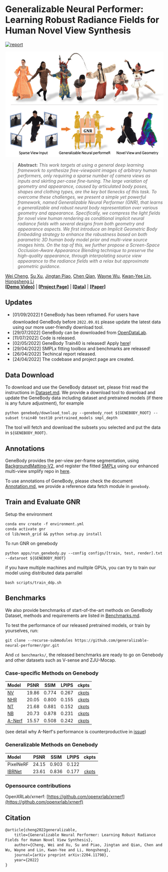 # Generalizable Neural Performer: Learning Robust Radiance Fields for Human Novel View Synthesis
[![report](https://img.shields.io/badge/arxiv-report-red)](http://arxiv.org/abs/2204.11798) 
<!-- [![Open In Colab](https://colab.research.google.com/assets/colab-badge.svg)]() -->

![Teaser image](./docs/teaser.png)

> **Abstract:** *This work targets at using a general deep learning framework to synthesize free-viewpoint images of arbitrary human performers, only requiring a sparse number of camera views as inputs and skirting per-case fine-tuning. The large variation of geometry and appearance, caused by articulated body poses, shapes and clothing types, are the key bot tlenecks of this task. To overcome these challenges, we present a simple yet powerful framework, named Generalizable Neural Performer (GNR), that learns a generalizable and robust neural body representation over various geometry and appearance. Specifically, we compress the light fields for novel view human rendering as conditional implicit neural radiance fields with several designs from both geometry and appearance aspects. We first introduce an Implicit Geometric Body Embedding strategy to enhance the robustness based on both parametric 3D human body model prior and multi-view source images hints. On the top of this, we further propose a Screen-Space Occlusion-Aware Appearance Blending technique to preserve the high-quality appearance, through interpolating source view appearance to the radiance fields with a relax but approximate geometric guidance.* <br>

[Wei Cheng](mailto:wchengad@connect.ust.hk), [Su Xu](mailto:xusu@sensetime.com), [Jingtan Piao](mailto:piaojingtan@sensetime.com), [Chen Qian](https://scholar.google.com/citations?user=AerkT0YAAAAJ&hl=zh-CN), [Wayne Wu](https://wywu.github.io/), [Kwan-Yee Lin](https://kwanyeelin.github.io/), [Hongsheng Li](https://www.ee.cuhk.edu.hk/~hsli/)<br>
**[[Demo Video]](https://www.youtube.com/watch?v=2COR4u1ZIuk)** | **[[Project Page]](https://generalizable-neural-performer.github.io/)** | **[[Data]](https://generalizable-neural-performer.github.io/genebody.html)** | **[[Paper]](https://arxiv.org/pdf/2204.11798.pdf)**

## Updates
- [01/09/2022] :exclamation: GeneBody has been reframed. For users have downloaded GeneBody before `2022.09.01` please update the latest data using our more user-friendly download tool.
- [29/07/2022] GeneBody can be downloaded from [OpenDataLab](https://opendatalab.com/GeneBody).
- [11/07/2022] Code is released.
- [02/05/2022] GeneBody Train40 is released! Apply [here](./docs/Dataset.md#train40)! 
- [29/04/2022] SMPLx fitting toolbox and benchmarks are released!
- [26/04/2022] Techincal report released.
- [24/04/2022] The codebase and project page are created.

## Data Download
To download and use the GeneBody dataset set, please frist read the instructions in [Dataset.md](./docs/Dataset.md). We provide a download tool to download and update the GeneBody data including dataset and pretrained models (if there is any future adjustment), for example
```
python genebody/download_tool.py --genebody_root ${GENEBODY_ROOT} --subset train40 test10 pretrained_models smpl_depth
```
The tool will fetch and download the subsets you selected and put the data in `${GENEBODY_ROOT}`.

## Annotations
GeneBody provides the per-view per-frame segmentation, using [BackgroundMatting-V2](https://github.com/PeterL1n/BackgroundMattingV2), and register the fitted [SMPLx](https://github.com/PeterL1n/BackgroundMattingV2) using our enhanced multi-view smplify repo in [here](https://github.com/generalizable-neural-performer/bodyfitting).

To use annotations of GeneBody, please check the document [Annotation.md](./docs/Annotation.md), we provide a reference data fetch module in `genebody`.

## Train and Evaluate GNR

Setup the environment 
```
conda env create -f environment.yml
conda activate gnr
cd lib/mesh_grid && python setup.py install
```

To run GNR on genebody
```
python apps/run_genebody.py --config configs/[train, test, render].txt --dataroot ${GENEBODY_ROOT}
```
if you have multiple machines and mulitple GPUs, you can try to train our model using distributed data parrallel
```
bash scripts/train_ddp.sh
```


## Benchmarks
We also provide benchmarks of start-of-the-art methods on GeneBody Dataset, methods and requirements are listed in [Benchmarks.md](https://github.com/generalizable-neural-performer/genebody-benchmarks).

To test the performance of our released pretrained models, or train by yourselves, run:
```
git clone --recurse-submodules https://github.com/generalizable-neural-performer/gnr.git
```
And `cd benchmarks/`, the released benchmarks are ready to go on Genebody and other datasets such as V-sense and ZJU-Mocap.

### Case-specific Methods on Genebody
| Model  | PSNR | SSIM |LPIPS| ckpts|
| :--- | :---------------:|:---------------:| :---------------:| :---------------:  |
| [NV](https://github.com/generalizable-neural-performer/genebody-benchmarks/tree/nv)| 19.86 |0.774 |  0.267 | [ckpts](https://hkustconnect-my.sharepoint.com/:f:/g/personal/wchengad_connect_ust_hk/EniK9r9UdbtGvYvtJITBGkIBlmxSHqaoEIiIgpYBGddCHQ?e=RbS0sG)|
| [NHR](https://github.com/generalizable-neural-performer/genebody-benchmarks/tree/nhr)| 20.05  |0.800 |  0.155 | [ckpts](https://hkustconnect-my.sharepoint.com/:f:/g/personal/wchengad_connect_ust_hk/EqQDNVch2j5DmyIDnHX0VgkBDdCksmT4Kfq2oPOMn6gfMg?e=dy6yUA)|
| [NT](https://github.com/generalizable-neural-performer/genebody-benchmarks/tree/nt)| 21.68  |0.881 |   0.152 | [ckpts](https://hkustconnect-my.sharepoint.com/:f:/g/personal/wchengad_connect_ust_hk/Etg3LW44m61OjZOgDp-f4TcB_rgm_32ve529z5EZgCmoGw?e=zGUadc)|
| [NB](https://github.com/generalizable-neural-performer/genebody-benchmarks/tree/nb)| 20.73  |0.878 |  0.231 | [ckpts](https://hkustconnect-my.sharepoint.com/personal/wchengad_connect_ust_hk/_layouts/15/onedrive.aspx?ga=1&id=%2Fpersonal%2Fwchengad%5Fconnect%5Fust%5Fhk%2FDocuments%2Fgenebody%2Dbenchmark%2Dpretrained%2Fnb%2Fgenebody)|
| [A-Nerf](https://github.com/generalizable-neural-performer/genebody-benchmarks/tree/A-Nerf)| 15.57 |0.508 |  0.242 | [ckpts](https://hkustconnect-my.sharepoint.com/:f:/g/personal/wchengad_connect_ust_hk/En56nksujH1Fn1qWiUJ-gpIBfzdHqHf66F-RvfzwTe2TBQ?e=Zz0EgX)|

(see detail why A-Nerf's performance is counterproductive in [issue](https://github.com/LemonATsu/A-NeRF/issues/8))
### Generalizable Methods on Genebody
| Model  | PSNR | SSIM |LPIPS| ckpts|
| :--- | :---------------:|:---------------:| :---------------:| :---------------:  |
| PixelNeRF | 24.15   |0.903 | 0.122 | |
| [IBRNet](https://github.com/generalizable-neural-performer/genebody-benchmarks/tree/ibrnet)| 23.61    |0.836 |  0.177 | [ckpts](https://hkustconnect-my.sharepoint.com/personal/wchengad_connect_ust_hk/_layouts/15/onedrive.aspx?ga=1&id=%2Fpersonal%2Fwchengad%5Fconnect%5Fust%5Fhk%2FDocuments%2Fgenebody%2Dbenchmark%2Dpretrained%2Fibrnet)|

### Opensource contributions
OpenXRLab/xrnerf: [https://github.com/openxrlab/xrnerf](https://github.com/openxrlab/xrnerf)


## Citation

```
@article{cheng2022generalizable,
    title={Generalizable Neural Performer: Learning Robust Radiance Fields for Human Novel View Synthesis},
    author={Cheng, Wei and Xu, Su and Piao, Jingtan and Qian, Chen and Wu, Wayne and Lin, Kwan-Yee and Li, Hongsheng},
    journal={arXiv preprint arXiv:2204.11798},
    year={2022}
}
```
